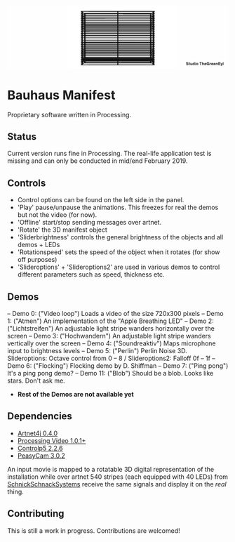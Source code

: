<p align="center">
  <img src="cover_manifest.jpg">
</p>

# Bauhaus Manifest

Proprietary software written in Processing.

## Status
Current version runs fine in Processing. The real-life application test is missing and can only be conducted in mid/end February 2019.

## Controls
- Control options can be found on the left side in the panel.
- 'Play' pause/unpause the animations. This freezes for real the demos but not the video (for now).
- 'Offline' start/stop sending messages over artnet.
- 'Rotate' the 3D manifest object
- 'Sliderbrightness' controls the general brightness of the objects and all demos + LEDs
- 'Rotationspeed' sets the speed of the object when it rotates (for show off purposes)
- 'Slideroptions' + 'Slideroptions2' are used in various demos to control different parameters such as speed, thickness etc.

## Demos
– Demo 0: ("Video loop") Loads a video of the size 720x300 pixels
– Demo 1: ("Atmen") An implementation of the "Apple Breathing LED"
– Demo 2: ("Lichtstreifen") An adjustable light stripe wanders horizontally over the screen
– Demo 3: ("Hochwandern") An adjustable light stripe wanders vertically over the screen
– Demo 4: ("Soundreaktiv") Maps microphone input to brightness levels
– Demo 5: ("Perlin") Perlin Noise 3D. Slideroptions: Octave control from 0 – 8 / Slideroptions2: Falloff 0f – 1f
– Demo 6: ("Flocking") Flocking demo by D. Shiffman
– Demo 7: ("Ping pong") It's a ping pong demo?
– Demo 11: ("Blob") Should be a blob. Looks like stars. Don't ask me.

- **Rest of the Demos are not available yet**

## Dependencies
* [Artnet4j 0.4.0](https://github.com/cansik/artnet4j)
* [Processing Video 1.0.1+](https://github.com/processing/processing-video)
* [Controlp5 2.2.6](https://github.com/sojamo/controlp5/releases)
* [PeasyCam 3.0.2](http://mrfeinberg.com/peasycam/)

An input movie is mapped to a rotatable 3D digital representation of the installation while over artnet 540 stripes (each equipped with 40 LEDs) from [SchnickSchnackSystems](https://schnick.schnack.systems/produkte/led-komponenten/led-streifen-m/) receive the same signals and display it on the *real* thing.




## Contributing

This is still a work in progress. Contributions are welcomed!

